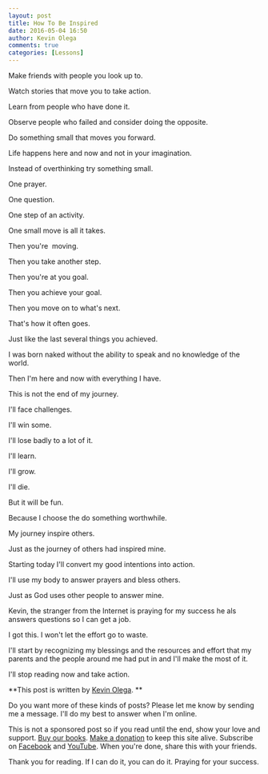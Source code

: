 ```yaml
---
layout: post
title: How To Be Inspired
date: 2016-05-04 16:50
author: Kevin Olega
comments: true
categories: [Lessons]
---
```

Make friends with people you look up to.&nbsp;

Watch stories that move you to take action.&nbsp;

Learn from people who have done it.&nbsp;

Observe people who failed and consider doing the opposite.&nbsp;

Do something small that moves you forward.&nbsp;

Life happens here and now and not in your imagination.&nbsp;

Instead of overthinking try something small.&nbsp;

One prayer.&nbsp;

One question.&nbsp;

One step of an activity.&nbsp;

One small move is all it takes.&nbsp;

Then you're &nbsp;moving.&nbsp;

Then you take another step.&nbsp;

Then you're at you goal.&nbsp;

Then you achieve your goal.&nbsp;

Then you move on to what's next.&nbsp;

That's how it often goes.&nbsp;

Just like the last several things you achieved.&nbsp;

I was born naked without the ability to speak and no knowledge of the world.&nbsp;

Then I'm here and now with everything I have.&nbsp;

This is not the end of my journey.&nbsp;

I'll face challenges.&nbsp;

I'll win some.&nbsp;

I'll lose badly to a lot of it.&nbsp;

I'll learn.&nbsp;

I'll grow.&nbsp;

I'll die.&nbsp;

But it will be fun.&nbsp;

Because I choose the do something worthwhile.&nbsp;

My journey inspire others.&nbsp;

Just as the journey of others had inspired mine.&nbsp;

Starting today I'll convert my good intentions into action.

I'll use my body to answer prayers and bless others.&nbsp;

Just as God uses other people to answer mine.&nbsp;

Kevin, the stranger from the Internet is praying for my success he als answers questions so I can get a job.&nbsp;

I got this. I won't let the effort go to waste.&nbsp;

I'll start by recognizing my blessings and the resources and effort that my parents and the people around me had put in and I'll make the most of it.&nbsp;

I'll stop reading now and take action.

**This post is written by <a href="http://kevinolega.com">Kevin Olega</a>. **

Do you want more of these kinds of posts? Please let me know by sending me a message. I'll do my best to answer when I'm online.

This is not a sponsored post so if you read until the end, show your love and support. [Buy our books](http://callcentertrainingtips.com/promos/).  [Make a donation](http://callcentertrainingtips.com/support/) to keep this site alive. Subscribe on [Facebook](https://www.facebook.com/callcentertrainingtips/) and [YouTube](https://www.youtube.com/channel/UCSRyiovg_InMdQAe7Fn0LtA). When you're done, share this with your friends. 

Thank you for reading. If I can do it, you can do it. Praying for your success.
